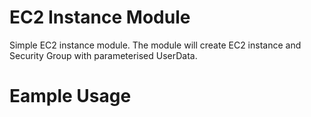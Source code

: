 # EC2 Instance Module

Simple EC2 instance module.
The module will create EC2 instance and Security Group with parameterised
UserData.

# Eample Usage
